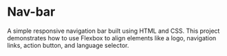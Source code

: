 # Nav-bar
A simple responsive navigation bar built using HTML and CSS. This project demonstrates how to use Flexbox to align elements like a logo, navigation links, action button, and language selector.

